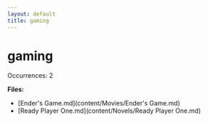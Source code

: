 ```yaml
---
layout: default
title: gaming
---
```

# gaming

Occurrences: 2

**Files:**

- [Ender's Game.md](content/Movies/Ender's Game.md)
- [Ready Player One.md](content/Novels/Ready Player One.md)
